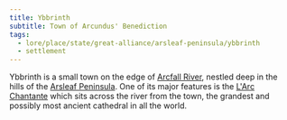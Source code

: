 ```yaml
---
title: Ybbrinth
subtitle: Town of Arcundus' Benediction
tags:
  - lore/place/state/great-alliance/arsleaf-peninsula/ybbrinth
  - settlement
---
```


Ybbrinth is a small town on the edge of [Arcfall River](river-arcfall.md), nestled deep in the hills of the [Arsleaf Peninsula](index.md). One of its major features is the [L'Arc Chantante](../../../landmark/larc-chantante.md) which sits across the river from the town, the grandest and possibly most ancient cathedral in all the world.
